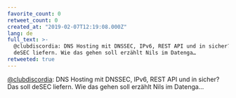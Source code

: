```yaml
---
favorite_count: 0
retweet_count: 0
created_at: "2019-02-07T12:19:08.000Z"
lang: de
full_text: >-
  @clubdiscordia: DNS Hosting mit DNSSEC, IPv6, REST API und in sicher? Das soll
  deSEC liefern. Wie das gehen soll erzählt Nils im Datenga…
retweeted: true
---
```


[@clubdiscordia](https://twitter.com/clubdiscordia): DNS Hosting mit DNSSEC,
IPv6, REST API und in sicher? Das soll deSEC liefern. Wie das gehen soll erzählt
Nils im Datenga…
